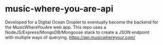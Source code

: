 # music-where-you-are-api
Developed for a Digital Ocean Droplet to eventually become the backend for the MusicWhereYouAre web app.  This repo uses a NodeJS/Express/MongoDB/Mongoose stack to create a JSON endpoint with multiple ways of querying.
https://api.musicwhereyour.com/

